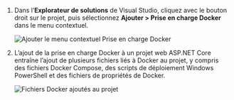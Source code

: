 1. Dans l’**Explorateur de solutions** de Visual Studio, cliquez avec le bouton droit sur le projet, puis sélectionnez **Ajouter > Prise en charge Docker** dans le menu contextuel.
   
    ![Ajouter le menu contextuel Prise en charge Docker](media/vs-azure-tools-docker-add-docker-support/docker-support-context-menu.png)
2. L’ajout de la prise en charge Docker à un projet web ASP.NET Core entraîne l’ajout de plusieurs fichiers liés à Docker au projet, y compris des fichiers Docker Compose, des scripts de déploiement Windows PowerShell et des fichiers de propriétés de Docker. 
   
    ![Fichiers Docker ajoutés au projet](media/vs-azure-tools-docker-add-docker-support/docker-files-added.png)


